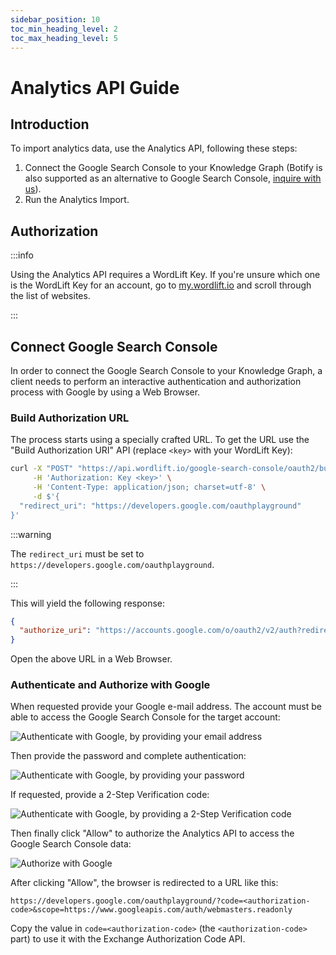 ```yaml
---
sidebar_position: 10
toc_min_heading_level: 2
toc_max_heading_level: 5
---
```


# Analytics API Guide

## Introduction

To import analytics data, use the Analytics API, following these steps:

1. Connect the Google Search Console to your Knowledge Graph (Botify is also supported as an alternative to Google Search Console, [inquire with us](https://wordlift.io/contact-us/)).
1. Run the Analytics Import. 

## Authorization

:::info

Using the Analytics API requires a WordLift Key. If you're unsure which one is the WordLift Key for an account, go to [my.wordlift.io](https://my.wordlift.io) and scroll through the list of websites.

:::

## Connect Google Search Console

In order to connect the Google Search Console to your Knowledge Graph, a client needs to perform an interactive authentication and authorization process with Google by using a Web Browser.

### Build Authorization URL

The process starts using a specially crafted URL. To get the URL use the "Build Authorization URI" API (replace `<key>` with your WordLift Key):

```sh
curl -X "POST" "https://api.wordlift.io/google-search-console/oauth2/build-authorize-uri" \
     -H 'Authorization: Key <key>' \
     -H 'Content-Type: application/json; charset=utf-8' \
     -d $'{
  "redirect_uri": "https://developers.google.com/oauthplayground"
}'
```

:::warning

The `redirect_uri` must be set to `https://developers.google.com/oauthplayground`.

:::

This will yield the following response:

```json
{
  "authorize_uri": "https://accounts.google.com/o/oauth2/v2/auth?redirect_uri=https%3A%2F%2Fdevelopers.google.com%2Foauthplayground%2F&prompt=consent&response_type=code&client_id=615875160260-bsbm4u5fb2hrke3ln89n33v8rmmksth9.apps.googleusercontent.com&scope=https%3A%2F%2Fwww.googleapis.com%2Fauth%2Fwebmasters.readonly&access_type=offline"
}
```

Open the above URL in a Web Browser.

### Authenticate and Authorize with Google

When requested provide your Google e-mail address. The account must be able to access the Google Search Console for the target account:

![Authenticate with Google, by providing your email address](./images/authenticate-with-google.png)

Then provide the password and complete authentication:

![Authenticate with Google, by providing your password](./images/authenticate-with-google.png)

If requested, provide a 2-Step Verification code:

![Authenticate with Google, by providing a 2-Step Verification code](./images/authenticate-with-google.png)

Then finally click "Allow" to authorize the Analytics API to access the Google Search Console data:

![Authorize with Google](./images/authorize-with-google.png)

After clicking "Allow", the browser is redirected to a URL like this:

```
https://developers.google.com/oauthplayground/?code=<authorization-code>&scope=https://www.googleapis.com/auth/webmasters.readonly
```

Copy the value in `code=<authorization-code>` (the `<authorization-code>` part) to use it with the Exchange Authorization Code API.

### 